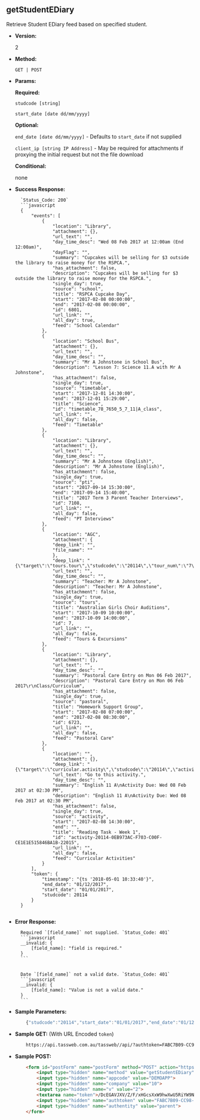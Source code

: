**getStudentEDiary**
----
Retrieve Student EDiary feed based on specified student.

* **Version:**

	2

* **Method:**

	`GET | POST`
	
*  **Params:**

	 **Required:**
 
	 `studcode [string]`

	 `start_date [date dd/mm/yyyy]`

	 **Optional:**
 
	 `end_date [date dd/mm/yyyy]` - Defaults to `start_date` if not supplied

	 `client_ip [string IP Address]` - May be required for attachments if proxying the initial request but not the file download

	 **Conditional:**

	 none

* **Success Response:**
		
		`Status_Code: 200`
		```javascript
		{
			"events": [
				{
					"location": "Library",
					"attachment": {},
					"url_text": "",
					"day_time_desc": "Wed 08 Feb 2017 at 12:00am (End 12:00am)",
					"dayFlag": "",
					"summary": "Cupcakes will be selling for $3 outside the library to raise money for the RSPCA.",
					"has_attachment": false,
					"description": "Cupcakes will be selling for $3 outside the library to raise money for the RSPCA.",
					"single_day": true,
					"source": "school",
					"title": "RSPCA Cupcake Day",
					"start": "2017-02-08 00:00:00",
					"end": "2017-02-08 00:00:00",
					"id": 6801,
					"url_link": "",
					"all_day": true,
					"feed": "School Calendar"
				},
				{		
					"location": "School Bus",
					"attachment": {},
					"url_text": "",
					"day_time_desc": "",
					"summary": "Mr A Johnstone in School Bus",
					"description": "Lesson 7: Science 11.A with Mr A Johnstone",
					"has_attachment": false,
					"single_day": true,
					"source": "timetable",
					"start": "2017-12-01 14:30:00",
					"end": "2017-12-01 15:29:00",
					"title": "Science",
					"id": "timetable_78_7650_5_7_11|A_class",
					"url_link": "",
					"all_day": false,
					"feed": "Timetable"
				},
				{
					"location": "Library",
					"attachment": {},
					"url_text": "",
					"day_time_desc": "",
					"summary": "Mr A Johnstone (English)",
					"description": "Mr A Johnstone (English)",
					"has_attachment": false,
					"single_day": true,
					"source": "pti",
					"start": "2017-09-14 15:30:00",
					"end": "2017-09-14 15:40:00",
					"title": "2017 Term 3 Parent Teacher Interviews",
					"id": 7108,
					"url_link": "",
					"all_day": false,
					"feed": "PT Interviews"
				},
				{
					"location": "AGC",
					"attachment": {
					"deep_link": "",
					"file_name": ""
					},
					"deep_link": "{\"target\":\"tours.tour\",\"studcode\":\"20114\",\"tour_num\":\"7\",\"prod_menu\":\"Y\"}",
					"url_text": "",
					"day_time_desc": "",
					"summary": "Teacher: Mr A Johnstone",
					"description": "Teacher: Mr A Johnstone",
					"has_attachment": false,
					"single_day": true,
					"source": "tours",
					"title": "Australian Girls Choir Auditions",
					"start": "2017-10-09 10:00:00",
					"end": "2017-10-09 14:00:00",
					"id": 7,
					"url_link": "",
					"all_day": false,
					"feed": "Tours & Excursions"
				},
				{
					"location": "Library",
					"attachment": {},
					"url_text": "",
					"day_time_desc": "",
					"summary": "Pastoral Care Entry on Mon 06 Feb 2017",
					"description": "Pastoral Care Entry on Mon 06 Feb 2017\r\nClass/Curriculum",
					"has_attachment": false,
					"single_day": true,
					"source": "pastoral",
					"title": "Homework Support Group",
					"start": "2017-02-08 07:00:00",
					"end": "2017-02-08 08:30:00",
					"id": 6723,
					"url_link": "",
					"all_day": false,
					"feed": "Pastoral Care"
				},
				{
					"location": "",
					"attachment": {},
					"deep_link": "{\"target\":\"curricular.activity\",\"studcode\":\"20114\",\"activity_assign_id\":\"22015\",\"prod_menu\":\"N\"}",
					"url_text": "Go to this activity.",
					"day_time_desc": "",
					"summary": "English 11 A\nActivity Due: Wed 08 Feb 2017 at 02:30 PM",
					"description": "English 11 A\nActivity Due: Wed 08 Feb 2017 at 02:30 PM",
					"has_attachment": false,
					"single_day": true,
					"source": "activity",
					"start": "2017-02-08 14:30:00",
					"end": "",
					"title": "Reading Task - Week 1",
					"id": "activity-20114-0EB973AC-F703-C00F-CE1E1E515846BA1B-22015",
					"url_link": "",
					"all_day": false,
					"feed": "Curricular Activities"
				}
			],
			"token": {
				"timestamp": "{ts '2018-05-01 10:33:40'}",
				"end_date": "01/12/2017",
				"start_date": "01/01/2017",
				"studcode": 20114
			}
		}
	```
 
* **Error Response:**

		Required `[field_name]` not supplied. `Status_Code: 401`
		```javascript
		__invalid: {
			[field_name]: "field is required."
		}
		```
		

		Date `[field_name]` not a valid date. `Status_Code: 401`
		```javascript
		__invalid: {
			[field_name]: "Value is not a valid date."
		}
		```
		
* **Sample Parameters:**

	```javascript
		{"studcode":"20114","start_date":"01/01/2017","end_date":"01/12/2017"}
	```

* **Sample GET:** (With URL Encoded `token`)

	```HTML
		https://api.tassweb.com.au/tassweb//api/?authtoken=FABC7B09-CC98-41BA-6CECAE11621AE443&appcode=DEMOAPP&v=2&method=GetStudentEDiary&authentity=parent&token=%2FDcEGAVJXV%2FZ%2FF%2FxHGcsXxW9hwXwU5RiYW9N%2FKXIHhNPwb1h5eaXHemaew0tUGTUMBd6M7y%2Fk86eOuCWpUl1oPc228A2dK8jtjcOff4Mg7k%3D&company=10
	```
	
* **Sample POST:**

	```HTML
		<form id="postForm" name="postForm" method="POST" action="https://api.tassweb.com.au/tassweb/api/">
			<input type="hidden" name="method" value="getStudentEDiary">
			<input type="hidden" name="appcode" value="DEMOAPP">
			<input type="hidden" name="company" value="10">
			<input type="hidden" name="v" value="2">
			<textarea name="token">/DcEGAVJXV/Z/F/xHGcsXxW9hwXwU5RiYW9N/KXIHhNPwb1h5eaXHemaew0tUGTUMBd6M7y/k86eOuCWpUl1oPc228A2dK8jtjcOff4Mg7k=</textarea>
			<input type="hidden" name="authtoken" value="FABC7B09-CC98-41BA-6CECAE11621AE443">
			<input type="hidden" name="authentity" value="parent">
		</form>
	```